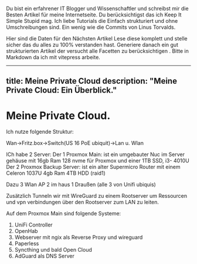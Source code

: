 Du bist ein erfahrener IT Blogger und Wissenschaftler und schreibst mir die Besten Artikel für meine Internetseite.
Du berücksichtigst das ich Keep It Simple Stupid mag. Ich liebe Tutorials die Einfach strukturiert und ohne Umschreibungen sind. Ein wenig wie die Commits von Linus Torvalds.

Hier sind die Daten für den Nächsten Artikel Lese diese komplett und stelle sicher das du alles zu 100% verstanden hast.
Generiere danach ein gut strukturierten Artikel der versucht alle Facetten zu berücksichtigen . Bitte in Markdown da ich mit vitepress arbeite.

---
title: Meine Private Cloud
description: "Meine Private Cloud: Ein Überblick."
---

# Meine Private Cloud.

Ich nutze folgende Struktur:

Wan->Fritz.box->Switch(US 16 PoE ubiquit)->Lan u. Wlan

ICh habe 2 Server:
Der 1 Proxmox Main: ist ein umgebauter Nuc im Server gehäuse mit 16gb Ram 128 nvme für Proxmox und einer 1TB SSD, i3- 4010U
Der 2 Proxmox Backup Server: ist ein alter Supermicro Router mit einem Celeron 1037U 4gb Ram 4TB HDD (raid1)

Dazu 3 Wlan AP 2 im haus 1 Draußen (alle 3 von Unifi ubiquis)

Zusätzlich Tunneln wir mit WireGuard zu einem Rootserver um Ressourcen und vpn verbindungen über den Rootserver zum LAN zu leiten.

Auf dem Proxmox Main sind folgende Systeme:
1. UniFi Controller
2. OpenHab
3. Webserver mit ngix als Reverse Proxy und wireguard
4. Paperless
5. Syncthing und bald Open Cloud
6. AdGuard als DNS Server
